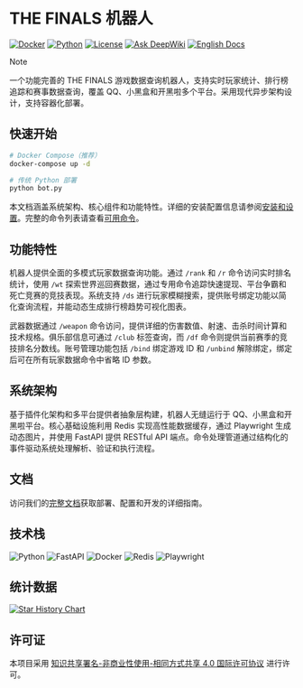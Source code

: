 # THE FINALS 机器人

[![Docker](https://img.shields.io/badge/Docker-Ready-2496ED?style=flat-square&logo=docker&logoColor=white)](https://github.com/xiaoyueyoqwq/thefinals_qqbot)
[![Python](https://img.shields.io/badge/Python-3.11+-3776AB?style=flat-square&logo=python&logoColor=white)](https://www.python.org/)
[![License](https://img.shields.io/badge/License-CC%20BY--NC--SA%204.0-059669?style=flat-square&logoColor=white)](https://creativecommons.org/licenses/by-nc-sa/4.0/)
[![Ask DeepWiki](https://deepwiki.com/badge.svg)](https://deepwiki.com/xiaoyueyoqwq/thefinals_qqbot)
[![English Docs](https://img.shields.io/badge/Docs-English-059669?style=flat-square)](./README.md)

> [!NOTE]
> 一个功能完善的 THE FINALS 游戏数据查询机器人，支持实时玩家统计、排行榜追踪和赛事数据查询，覆盖 QQ、小黑盒和开黑啦多个平台。采用现代异步架构设计，支持容器化部署。

## 快速开始

```bash
# Docker Compose（推荐）
docker-compose up -d

# 传统 Python 部署
python bot.py
```

本文档涵盖系统架构、核心组件和功能特性。详细的安装配置信息请参阅[安装和设置](https://deepwiki.com/xiaoyueyoqwq/thefinals_qqbot/1.1-installation-and-setup)。完整的命令列表请查看[可用命令](https://deepwiki.com/xiaoyueyoqwq/thefinals_qqbot/1.2-available-commands)。

## 功能特性

机器人提供全面的多模式玩家数据查询功能。通过 `/rank` 和 `/r` 命令访问实时排名统计，使用 `/wt` 探索世界巡回赛数据，通过专用命令追踪快速提现、平台争霸和死亡竞赛的竞技表现。系统支持 `/ds` 进行玩家模糊搜索，提供账号绑定功能以简化查询流程，并能动态生成排行榜趋势可视化图表。

武器数据通过 `/weapon` 命令访问，提供详细的伤害数值、射速、击杀时间计算和技术规格。俱乐部信息可通过 `/club` 标签查询，而 `/df` 命令则提供当前赛季的竞技排名分数线。账号管理功能包括 `/bind` 绑定游戏 ID 和 `/unbind` 解除绑定，绑定后可在所有玩家数据命令中省略 ID 参数。

## 系统架构

基于插件化架构和多平台提供者抽象层构建，机器人无缝运行于 QQ、小黑盒和开黑啦平台。核心基础设施利用 Redis 实现高性能数据缓存，通过 Playwright 生成动态图片，并使用 FastAPI 提供 RESTful API 端点。命令处理管道通过结构化的事件驱动系统处理解析、验证和执行流程。

## 文档

访问我们的[完整文档](https://deepwiki.com/xiaoyueyoqwq/thefinals_qqbot/1-overview)获取部署、配置和开发的详细指南。

## 技术栈

![Python](https://img.shields.io/badge/Python-%233776AB.svg?style=flat-square&logo=python&logoColor=white)
![FastAPI](https://img.shields.io/badge/FastAPI-%23009688.svg?style=flat-square&logo=fastapi&logoColor=white)
![Docker](https://img.shields.io/badge/Docker-%232496ED.svg?style=flat-square&logo=docker&logoColor=white)
![Redis](https://img.shields.io/badge/Redis-%23DC382D.svg?style=flat-square&logo=redis&logoColor=white)
![Playwright](https://img.shields.io/badge/Playwright-%232EAD33.svg?style=flat-square&logo=playwright&logoColor=white)

## 统计数据

[![Star History Chart](https://api.star-history.com/svg?repos=xiaoyueyoqwq/thefinals_qqbot&type=Date)](https://star-history.com/#xiaoyueyoqwq/thefinals_qqbot&Date)

## 许可证

本项目采用 [知识共享署名-非商业性使用-相同方式共享 4.0 国际许可协议](https://creativecommons.org/licenses/by-nc-sa/4.0/deed.zh) 进行许可。

